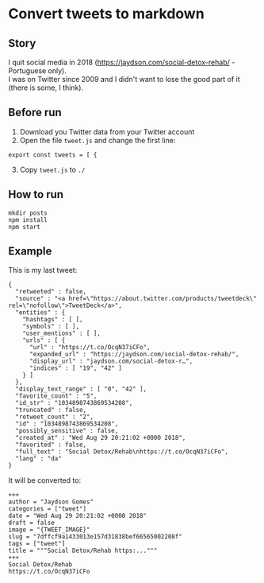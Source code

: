 # Convert tweets to markdown

## Story
I quit social media in 2018 (https://jaydson.com/social-detox-rehab/ - Portuguese only).  
I was on Twitter since 2009 and I didn't want to lose the good part of it (there is some, I think).  

## Before run
1. Download you Twitter data from your Twitter account  
2. Open the file `tweet.js` and change the first line:  
```
export const tweets = [ {  
```
3. Copy `tweet.js` to `./`

## How to run
```
mkdir posts
npm install
npm start
```

## Example
This is my last tweet:  

```
{
  "retweeted" : false,
  "source" : "<a href=\"https://about.twitter.com/products/tweetdeck\" rel=\"nofollow\">TweetDeck</a>",
  "entities" : {
    "hashtags" : [ ],
    "symbols" : [ ],
    "user_mentions" : [ ],
    "urls" : [ {
      "url" : "https://t.co/OcqN37iCFo",
      "expanded_url" : "https://jaydson.com/social-detox-rehab/",
      "display_url" : "jaydson.com/social-detox-r…",
      "indices" : [ "19", "42" ]
    } ]
  },
  "display_text_range" : [ "0", "42" ],
  "favorite_count" : "5",
  "id_str" : "1034898743869534208",
  "truncated" : false,
  "retweet_count" : "2",
  "id" : "1034898743869534208",
  "possibly_sensitive" : false,
  "created_at" : "Wed Aug 29 20:21:02 +0000 2018",
  "favorited" : false,
  "full_text" : "Social Detox/Rehab\nhttps://t.co/OcqN37iCFo",
  "lang" : "da"
}
```
It will be converted to:  

```
+++
author = "Jaydson Gomes"
categories = ["tweet"]
date = "Wed Aug 29 20:21:02 +0000 2018"
draft = false
image = "{TWEET_IMAGE}"
slug = "7dffcf9a1433013e157d31838bef66565002208f"
tags = ["tweet"]
title = """Social Detox/Rehab https:..."""
+++
Social Detox/Rehab
https://t.co/OcqN37iCFo
```
